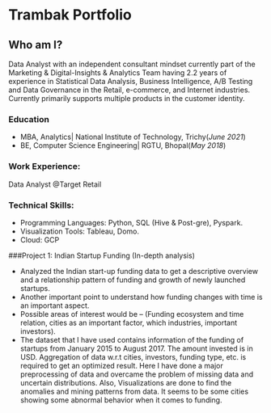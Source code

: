 # Trambak Portfolio

## Who am I?
Data Analyst with an independent consultant mindset currently part of the Marketing & Digital-Insights & Analytics Team having 2.2 years of experience in Statistical Data Analysis, Business Intelligence, A/B Testing and Data Governance in the Retail, e-commerce, and Internet industries. Currently primarily supports multiple products in the customer identity.

### Education
- MBA, Analytics| National Institute of Technology, Trichy(_June 2021_)
- BE, Computer Science Engineering| RGTU, Bhopal(_May 2018_)

### Work Experience: 
Data Analyst @Target Retail 

### Technical Skills: 
* Programming Languages: Python, SQL (Hive & Post-gre), Pyspark.
* Visualization Tools: Tableau, Domo.
* Cloud: GCP

###Project 1: Indian Startup Funding (In-depth analysis)
* Analyzed the Indian start-up funding data to get a descriptive overview and a relationship pattern of funding and growth of newly launched startups.
* Another important point to understand how funding changes with time is an important aspect.
* Possible areas of interest would be – (Funding ecosystem and time relation, cities as an important factor, which industries, important investors).
* The dataset that I have used contains information of the funding of startups from January 2015 to August 2017. The amount invested is in USD. Aggregation of data w.r.t cities, investors, funding type, etc. is required to get an optimized result. Here I have done a major preprocessing of data and overcame the problem of missing data and uncertain distributions. Also, Visualizations are done to find the anomalies and mining patterns from data. It seems to be some cities showing some abnormal behavior when it comes to funding.


